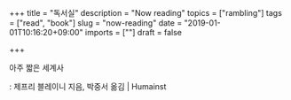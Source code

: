 +++
title = "독서실"
description = "Now reading"
topics = ["rambling"]
tags = ["read", "book"]
slug = "now-reading"
date = "2019-01-01T10:16:20+09:00"
imports = [""]
draft = false

+++

아주 짧은 세계사

: 제프리 블레이니 지음, 박중서 옮김 | Humainst

